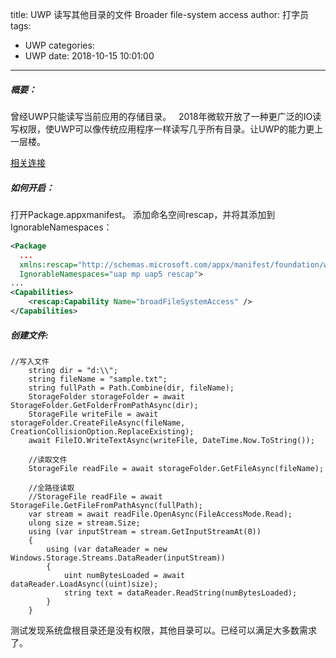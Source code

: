 title: UWP 读写其他目录的文件  Broader file-system access
author: 打字员
tags:
  - UWP
categories:
  - UWP
date: 2018-10-15 10:01:00
---
##### 概要：
曾经UWP只能读写当前应用的存储目录。  
2018年微软开放了一种更广泛的IO读写权限，使UWP可以像传统应用程序一样读写几乎所有目录。让UWP的能力更上一层楼。

[相关连接](https://blogs.windows.com/buildingapps/2018/02/23/windows-community-standup-discussing-multi-instancing-console-uwps-broader-file-system-access/#lDQ5SHeBiXKQsbHM.97)

##### 如何开启：
打开Package.appxmanifest。
添加命名空间rescap，并将其添加到IgnorableNamespaces：
```XML
<Package
  ...
  xmlns:rescap="http://schemas.microsoft.com/appx/manifest/foundation/windows10/restrictedcapabilities"
  IgnorableNamespaces="uap mp uap5 rescap">
...
<Capabilities>
    <rescap:Capability Name="broadFileSystemAccess" />
</Capabilities>
```

##### 创建文件:
```CSharp
//写入文件
    string dir = "d:\\";
    string fileName = "sample.txt";
    string fullPath = Path.Combine(dir, fileName);
    StorageFolder storageFolder = await StorageFolder.GetFolderFromPathAsync(dir);
    StorageFile writeFile = await storageFolder.CreateFileAsync(fileName, CreationCollisionOption.ReplaceExisting);
    await FileIO.WriteTextAsync(writeFile, DateTime.Now.ToString());

    //读取文件
    StorageFile readFile = await storageFolder.GetFileAsync(fileName);

    //全路径读取
    //StorageFile readFile = await StorageFile.GetFileFromPathAsync(fullPath);
    var stream = await readFile.OpenAsync(FileAccessMode.Read);
    ulong size = stream.Size;
    using (var inputStream = stream.GetInputStreamAt(0))
    {
        using (var dataReader = new Windows.Storage.Streams.DataReader(inputStream))
        {
            uint numBytesLoaded = await dataReader.LoadAsync((uint)size);
            string text = dataReader.ReadString(numBytesLoaded);
        }
    }
```

测试发现系统盘根目录还是没有权限，其他目录可以。已经可以满足大多数需求了。